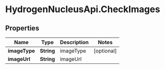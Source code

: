 # HydrogenNucleusApi.CheckImages

## Properties
Name | Type | Description | Notes
------------ | ------------- | ------------- | -------------
**imageType** | **String** | imageType | [optional] 
**imageUrl** | **String** | imageUrl | 


